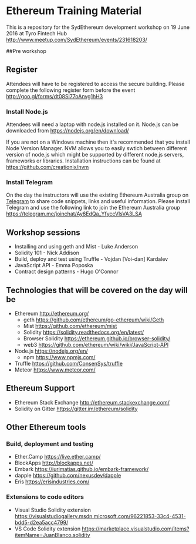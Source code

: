 # Ethereum Training Material
This is a repository for the SydEthereum development workshop on 19 June 2016 at Tyro Fintech Hub http://www.meetup.com/SydEthereum/events/231618203/

##Pre workshop

## Register
Attendees will have to be registered to access the secure building. Please complete the following register form before the event http://goo.gl/forms/dt08Sl77oAnvg1hH3

### Install Node.js
Attendees will need a laptop with node.js installed on it. Node.js can be downloaded from
https://nodejs.org/en/download/

If you are not on a Windows machine then it's recommended that you install Node Version Manager. NVM allows you to easily swtich between different version of node.js which might be supported by different node.js servers, frameworks or libraries. Installation instructions can be found at https://github.com/creationix/nvm

### Install Telegram
On the day the instructors will use the existing Ethereum Australia group on [Telegram](https://telegram.org/) to share code snippets, links and useful information. Please install Telegram and use the following link to join the Ethereum Australia group 
https://telegram.me/joinchat/Ay6EdQa_YfyccVlsVA3LSA

## Workshop sessions
* Installing and using geth and Mist - Luke Anderson
* Solidity 101 - Nick Addison
* Build, deploy and test using Truffle - Vojdan [Voi-dan] Kardalev
* JavaScript API - Emma Poposka
* Contract design patterns - Hugo O'Connor

## Technologies that will be covered on the day will be
- Ethereum http://ethereum.org/
  - geth https://github.com/ethereum/go-ethereum/wiki/Geth 
  - Mist https://github.com/ethereum/mist 
  - Solidity https://solidity.readthedocs.org/en/latest/ 
  - Browser Solidity https://ethereum.github.io/browser-solidity/ 
  - web3 https://github.com/ethereum/wiki/wiki/JavaScript-API 
- Node.js https://nodejs.org/en/ 
  - npm https://www.npmjs.com/ 
- Truffle https://github.com/ConsenSys/truffle 
- Meteor https://www.meteor.com/

## Ethereum Support
* Ethereum Stack Exchange http://ethereum.stackexchange.com/
* Solidity on Gitter https://gitter.im/ethereum/solidity

## Other Ethereum tools

### Build, deployment and testing
- Ether.Camp https://live.ether.camp/
- BlockApps http://blockapps.net/
- Embark https://iurimatias.github.io/embark-framework/
- dapple https://github.com/nexusdev/dapple
- Eris https://erisindustries.com/

### Extensions to code editors
- Visual Studio Solidity extension https://visualstudiogallery.msdn.microsoft.com/96221853-33c4-4531-bdd5-d2ea5acc4799/
- VS Code Solidity extension https://marketplace.visualstudio.com/items?itemName=JuanBlanco.solidity
